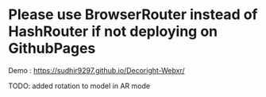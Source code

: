 # Please use BrowserRouter instead of HashRouter if not deploying on GithubPages

Demo : https://sudhir9297.github.io/Decoright-Webxr/

TODO:
added rotation to model in AR mode
